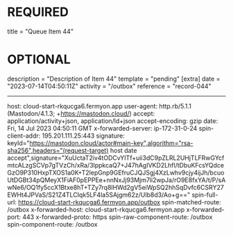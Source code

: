 
# REQUIRED
title = "Queue Item 44"
# OPTIONAL
description = "Description of Item 44"
template = "pending"
[extra]
date = "2023-07-14T04:50:11Z"
activity = "/outbox"
reference = "record-044"

---
host: cloud-start-rkqucga6.fermyon.app
user-agent: http.rb/5.1.1 (Mastodon/4.1.3; +https://mastodon.cloud/)
accept: application/activity+json, application/ld+json
accept-encoding: gzip
date: Fri, 14 Jul 2023 04:50:11 GMT
x-forwarded-server: ip-172-31-0-24
spin-client-addr: 195.201.111.25:443
signature: keyId="https://mastodon.cloud/actor#main-key",algorithm="rsa-sha256",headers="(request-target) host date accept",signature="XuUctaT2iv4tODCvYITf+uii3dC9pZLRL2UHjTLFRwGYcfmtcALzgSCVp7gTVzCh/xRa/3lppkcaQ7+J47hAgIVKD2Lhfl/tDbuKFcsYQdceGzO9P310HxpTXOS1a0K+T2lepGnp9GEfruCJQJSgj4XzLwhv9cjy4ijJh/bcuoUtDGBt34pQMeyX1FiAF0pEPPEe+nnNxJj93Mjm7li2wpJa/rO9E8fxYA/t/P/sAwNe6/OQ1fy5ccX1Btxe8hT+TZy7rq8lHWd2gV5eiWpSQ2hhSqDvfc6CSRY27EWHt4JPVaS/S21Z4TLCIqk5LF4la5SAjgm62z/Ulb8d3/Ao+g=="
spin-full-url: https://cloud-start-rkqucga6.fermyon.app/outbox
spin-matched-route: /outbox
x-forwarded-host: cloud-start-rkqucga6.fermyon.app
x-forwarded-port: 443
x-forwarded-proto: https
spin-raw-component-route: /outbox
spin-component-route: /outbox

